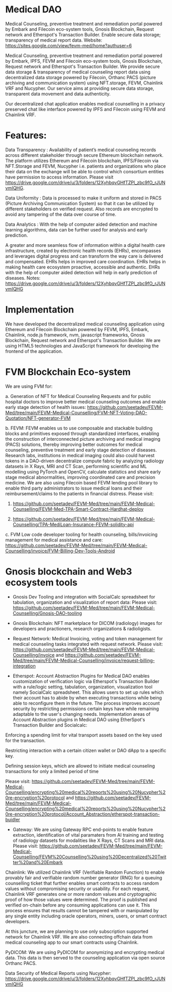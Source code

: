 # Medical DAO

Medical Counseling, preventive treatment and remediation portal powered by Embark and Filecoin eco-system tools, Gnosis Blockchain, Request network and Etherspot's Transaction Builder. Enable secure data storage; transparency of medical report data. Website: https://sites.google.com/view/fevm-med/home?authuser=6

Medical Counseling, preventive treatment and remediation portal powered by Embark, IPFS, FEVM and Filecoin eco-system tools, Gnosis Blockchain, Request network and Etherspot's Transaction Builder. We provide secure data storage & transparency of medical counseling report data using decentralized data storage powered by Filecoin, Orthanc PACS (picture archiving and communication system) using NFT.storage, FEVM, Chainlink VRF and Nucypher. Our service aims at providing secure data storage, transparent data movement and data authenticity.

Our decentralized chat application enables medical counselling in a privacy preserved chat like interface powered by IPFS and Filecoin using FEVM and Chainlink VRF.

# Features:

Data Transparency : Availability of patient’s medical counseling records across different stakeholder through secure Ethereum blockchain network. The platform utilizes Ethereum and Filecoin blockchain, IPFS/Filecoin via NFT.Storage and FEVM, Nucypher i.e. patients and organizations who place their data on the exchange will be able to control which consortium entities have permission to access information. Please visit https://drive.google.com/drive/u/3/folders/12XyhbqvGHfTZPl_zbc9fO_rJUNvmIQHG.

Data Uniformity : Data is processed to make it uniform and stored in PACS (Picture Archiving Communication System) so that it can be utilized by different stakeholders on verified request. Also records are encrypted to avoid any tampering of the data over course of time.

Data Analytics : With the help of computer aided detection and machine learning algorithms, data can be further used for analysis and early prediction.

A greater and more seamless flow of information within a digital health care infrastructure, created by electronic health records (EHRs), encompasses and leverages digital progress and can transform the way care is delivered and compensated. EHRs helps in improved care coordination. EHRs helps in making health care ecosystem proactive, accessible and authentic. EHRs with the help of computer aided detection will help in early prediction of diseases.
Notes: https://drive.google.com/drive/u/3/folders/12XyhbqvGHfTZPl_zbc9fO_rJUNvmIQHG

# Implementation

We have developed the decentralized medical counseling application using Ethereum and Filecoin Blockchain powered by FEVM, IPFS, Embark, Chainlink, node.js framework, nvm, javascript frameworks, Gnosis Blockchain, Request network and Etherspot's Transaction Builder. We are using HTML5 technologies and JavaScript framework for developing the frontend of the application.

# FVM Blockchain Eco-system

We are using FVM for:

a. Generation of NFT for Medical Counseling Requests and for public hospital doctors to improve better medical counseling outcomes and enable early stage detection of health issues: https://github.com/seetadev/FEVM-Med/tree/main/FEVM-Medical-Counselling/FVM-NFT-Voting-DAO-Quotation/NFT-generator-FVM

b. FEVM: FEVM enables us to use composable and stackable building blocks and primitives exposed through standardized interfaces, enabling the construction of interconnected picture archiving and medical imaging (PACS) solutions, thereby improving better outcomes for medical counseling, preventive treatment and early stage detection of diseases. Research labs, institutions in medical imaging could also could harvest tokens in a DAO-driven decentralize compute fabric by analyzing radiology datasets in X Rays, MRI and CT Scan, performing scientific and ML modelling using PyTorch and OpenCV, calculate statistics and share early stage medical abnormalities, improving coordinated care and precision medicine. We are also using Filecoin based FEVM lending pool library to enable third party administrators to issue medical loans and their reimbursement/claims to the patients in financial distress. Please visit:

1. https://github.com/seetadev/FEVM-Med/tree/main/FEVM-Medical-Counselling/FEVM-Med-TPA-Smart-Contract-Hardhat-deploy

2. https://github.com/seetadev/FEVM-Med/tree/main/FEVM-Medical-Counselling/TPA-MediLoan-Insurance-FEVM-solidity-api

c. FVM Low code developer tooling for health counseling, bills/invoicing management for medical assistance and care: https://github.com/seetadev/FEVM-Med/tree/main/FEVM-Medical-Counselling/invoice/FVM-Billing-Dev-Tools-Android 


# Gnosis blockchain and Web3 ecosystem tools

- Gnosis Dev Tooling and integration with SocialCalc spreadsheet for tabulation, organization and visualization of report data: Please visit:
 https://github.com/seetadev/FEVM-Med/tree/main/FEVM-Medical-Counselling/Gnosis-DAO-tooling
- Gnosis Blockchain: NFT marketplace for DICOM (radiology) images for developers and practioners, research organizations & radioligists. 

- Request Network: Medical Invoicing, voting and token management for medical counseling tasks integrated with request network. Please visit: https://github.com/seetadev/FEVM-Med/tree/main/FEVM-Medical-Counselling/invoice and https://github.com/seetadev/FEVM-Med/tree/main/FEVM-Medical-Counselling/invoice/request-billing-integration

- Etherspot: Account Abstraction Plugins for Medical DAO enables customization of verification logic via Etherspot's Transaction Builder with a rule/logic setting, tabulation, organization, visualization tool namely SocialCalc spreadsheet. This allows users to set up rules which their account has to abide by when executing transactions while being able to reconfigure them in the future. The process improves account security by restricting permissions certain keys have while remaining adaptable to the user's changing needs. Implementation areas of Account Abstraction plugins in Medical DAO using EtherSpot's Transaction Builder and Socialcalc:

Enforcing a spending limit for vital transport assets based on the key used for the transaction.

Restricting interaction with a certain citizen wallet or DAO dApp to a specific key.

Defining session keys, which are allowed to initiate medical counseling transactions for only a limited period of time

Please visit: https://github.com/seetadev/FEVM-Med/tree/main/FEVM-Medical-Counselling/encrypting%20medical%20reports%20using%20Nucypher%20re-encryption%20protocol and https://github.com/seetadev/FEVM-Med/tree/main/FEVM-Medical-Counselling/encrypting%20medical%20reports%20using%20Nucypher%20re-encryption%20protocol/Account_Abstraction/etherspot-transaction-buidler

- Gateway: We are using Gateway RPC end-points to enable feature extraction, identification of vital paramaters from AI training and testing of radiology datasets for modalities like X Rays, CT Scans and MRI data. Please visit: https://github.com/seetadev/FEVM-Med/tree/main/FEVM-Medical-Counselling/FEVM%20Counselling%20using%20Decentralized%20Twitter%20and%20Embark

Chainlink: We utilized Chainlink VRF (Verifiable Random Function) to enable provably fair and verifiable random number generator (RNG) for a queuing counselling ticket that further enables smart contracts to access random values without compromising security or usability. For each request, Chainlink VRF generates one or more random values and cryptographic proof of how those values were determined. The proof is published and verified on-chain before any consuming applications can use it. This process ensures that results cannot be tampered with or manipulated by any single entity including oracle operators, miners, users, or smart contract developers.

At this juncture, we are planning to use only subscription supported network for Chainlink VRF. We are also connecting offchain data from medical counseling app to our smart contracts using Chainlink.

PyDICOM: We are using PyDICOM for anonymizing and encrypting medical data. This data is then served to the counseling application via open source Orthanc PACS.

Data Security of Medical Reports using Nucypher: https://drive.google.com/drive/u/3/folders/12XyhbqvGHfTZPl_zbc9fO_rJUNvmIQHG


